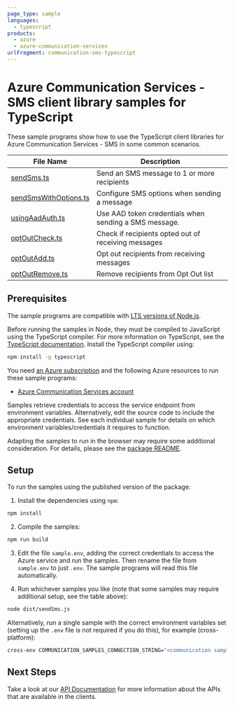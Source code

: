 ```yaml
---
page_type: sample
languages:
  - typescript
products:
  - azure
  - azure-communication-services
urlFragment: communication-sms-typescript
---
```


# Azure Communication Services - SMS client library samples for TypeScript

These sample programs show how to use the TypeScript client libraries for Azure Communication Services - SMS in some common scenarios.

| **File Name**                               | **Description**                                       |
| ------------------------------------------- | ----------------------------------------------------- |
| [sendSms.ts][sendsms]                       | Send an SMS message to 1 or more recipients           |
| [sendSmsWithOptions.ts][sendsmswithoptions] | Configure SMS options when sending a message          |
| [usingAadAuth.ts][usingaadauth]             | Use AAD token credentials when sending a SMS message. |
| [optOutCheck.ts][optoutcheck]               | Check if recipients opted out of receiving messages   |
| [optOutAdd.ts][optoutadd]                   | Opt out recipients from receiving messages            |
| [optOutRemove.ts][optoutremove]             | Remove recipients from Opt Out list                   |

## Prerequisites

The sample programs are compatible with [LTS versions of Node.js](https://github.com/nodejs/release#release-schedule).

Before running the samples in Node, they must be compiled to JavaScript using the TypeScript compiler. For more information on TypeScript, see the [TypeScript documentation][typescript]. Install the TypeScript compiler using:

```bash
npm install -g typescript
```

You need [an Azure subscription][freesub] and the following Azure resources to run these sample programs:

- [Azure Communication Services account][createinstance_azurecommunicationservicesaccount]

Samples retrieve credentials to access the service endpoint from environment variables. Alternatively, edit the source code to include the appropriate credentials. See each individual sample for details on which environment variables/credentials it requires to function.

Adapting the samples to run in the browser may require some additional consideration. For details, please see the [package README][package].

## Setup

To run the samples using the published version of the package:

1. Install the dependencies using `npm`:

```bash
npm install
```

2. Compile the samples:

```bash
npm run build
```

3. Edit the file `sample.env`, adding the correct credentials to access the Azure service and run the samples. Then rename the file from `sample.env` to just `.env`. The sample programs will read this file automatically.

4. Run whichever samples you like (note that some samples may require additional setup, see the table above):

```bash
node dist/sendSms.js
```

Alternatively, run a single sample with the correct environment variables set (setting up the `.env` file is not required if you do this), for example (cross-platform):

```bash
cross-env COMMUNICATION_SAMPLES_CONNECTION_STRING="<communication samples connection string>" TO_PHONE_NUMBERS="<to phone numbers>" TO_PHONE_NUMBERS="<to phone numbers>" AZURE_PHONE_NUMBER="<azure phone number>" AZURE_PHONE_NUMBER="<azure phone number>" FROM_PHONE_NUMBER="<from phone number>" AZURE_PHONE_NUMBER="<azure phone number>" node dist/sendSms.js
```

## Next Steps

Take a look at our [API Documentation][apiref] for more information about the APIs that are available in the clients.

[sendsms]: https://github.com/Azure/azure-sdk-for-js/blob/main/sdk/communication/communication-sms/samples/v1/typescript/src/sendSms.ts
[sendsmswithoptions]: https://github.com/Azure/azure-sdk-for-js/blob/main/sdk/communication/communication-sms/samples/v1/typescript/src/sendSmsWithOptions.ts
[usingaadauth]: https://github.com/Azure/azure-sdk-for-js/blob/main/sdk/communication/communication-sms/samples/v1/typescript/src/usingAadAuth.ts
[apiref]: https://learn.microsoft.com/javascript/api/@azure/communication-sms
[freesub]: https://azure.microsoft.com/free/
[createinstance_azurecommunicationservicesaccount]: https://learn.microsoft.com/azure/communication-services/quickstarts/create-communication-resource
[package]: https://github.com/Azure/azure-sdk-for-js/tree/main/sdk/communication/communication-sms/README.md
[typescript]: https://www.typescriptlang.org/docs/home.html
[optoutcheck]: https://github.com/Azure/azure-sdk-for-js/blob/main/sdk/communication/communication-sms/samples/v1/typescript/src/optOutCheck.ts
[optoutadd]: https://github.com/Azure/azure-sdk-for-js/blob/main/sdk/communication/communication-sms/samples/v1/typescript/src/optOutAdd.ts
[optoutremove]: https://github.com/Azure/azure-sdk-for-js/blob/main/sdk/communication/communication-sms/samples/v1/typescript/src/optOutRemove.ts
